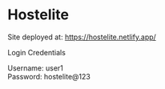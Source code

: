 # Hostelite

Site deployed at: https://hostelite.netlify.app/

Login Credentials

Username: user1 <br>
Password: hostelite@123

